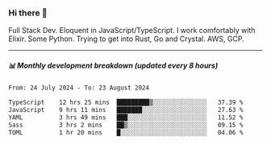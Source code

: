 ### Hi there 👋

Full Stack Dev. Eloquent in JavaScript/TypeScript. I work comfortably with Elixir. Some Python. Trying to get into Rust, Go and Crystal. AWS, GCP.

***

##### 📊 Monthly development breakdown (updated every 8 hours)

<!--START_SECTION:waka-->

```txt
From: 24 July 2024 - To: 23 August 2024

TypeScript    12 hrs 25 mins  █████████▒░░░░░░░░░░░░░░░   37.39 %
JavaScript    9 hrs 11 mins   ███████░░░░░░░░░░░░░░░░░░   27.63 %
YAML          3 hrs 49 mins   ███░░░░░░░░░░░░░░░░░░░░░░   11.52 %
Sass          3 hrs 2 mins    ██▒░░░░░░░░░░░░░░░░░░░░░░   09.15 %
TOML          1 hr 20 mins    █░░░░░░░░░░░░░░░░░░░░░░░░   04.06 %
```

<!--END_SECTION:waka-->
